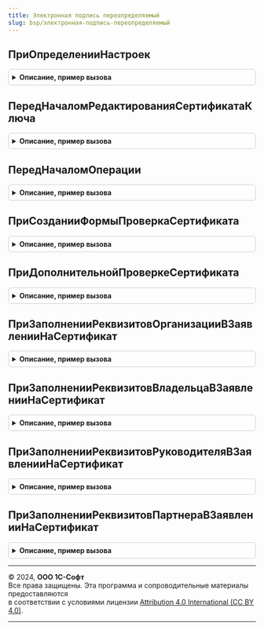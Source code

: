 ```yaml
---
title: Электронная подпись переопределяемый
slug: bsp/электронная-подпись-переопределяемый
---
```



## ПриОпределенииНастроек
<details style="margin: 1em 0; padding: 0.5em; border: 1px solid #ccc; border-radius: 6px;">

<summary style="font-weight: bold; cursor: pointer;">Описание, пример вызова</summary>

```bsl

// Переопределяет стандартное поведение подсистемы ЭлектроннаяПодпись.
//
// Параметры:
//  Настройки - Структура:
//   * ФизическоеЛицоИспользуется - Булево - по умолчанию Истина. Когда Истина, тогда реквизит физическое лицо
//         с типом см. ОпределяемыйТип.ФизическоеЛицо выводится в карточке сертификата и в заявлении на электронную подпись.
//
Процедура ПриОпределенииНастроек(Настройки) Экспорт
```

Пример вызова
```bsl
ЭлектроннаяПодписьПереопределяемый.ПриОпределенииНастроек(Настройки) 
```
</details>

## ПередНачаломРедактированияСертификатаКлюча
<details style="margin: 1em 0; padding: 0.5em; border: 1px solid #ccc; border-radius: 6px;">

<summary style="font-weight: bold; cursor: pointer;">Описание, пример вызова</summary>

```bsl

// Вызывается в форме элемента справочника СертификатыКлючейЭлектроннойПодписиИШифрования и в других местах,
// где создаются или обновляются сертификаты, например в форме ВыборСертификатаДляПодписанияИлиРасшифровки.
// Допускается вызов исключения, если требуется остановить действие и что-то сообщить пользователю -
// например, при попытке создать элемент - копию сертификата, доступ к которому ограничен.
//
// Параметры:
//  Ссылка     - СправочникСсылка.СертификатыКлючейЭлектроннойПодписиИШифрования - пустая для нового элемента.
//
//  Сертификат - СертификатКриптографии - сертификат, для которого создается или обновляется элемент справочника.
//
//  ПараметрыРеквизитов - ТаблицаЗначений:
//               * ИмяРеквизита       - Строка - имя реквизита, для которого можно уточнить параметры.
//               * ТолькоПросмотр     - Булево - если установить Истина, редактирование будет запрещено.
//               * ПроверкаЗаполнения - Булево - если установить Истина, заполнение будет проверяться.
//               * Видимость          - Булево - если установить Истина, реквизит станет невидимым.
//               * ЗначениеЗаполнения - Произвольный - начальное значение реквизита нового объекта.
//                                    - Неопределено - заполнение не требуется.
//
Процедура ПередНачаломРедактированияСертификатаКлюча(Ссылка, Сертификат, ПараметрыРеквизитов) Экспорт
```

Пример вызова
```bsl
ЭлектроннаяПодписьПереопределяемый.ПередНачаломРедактированияСертификатаКлюча(Ссылка, Сертификат, ПараметрыРеквизитов) 
```
</details>

## ПередНачаломОперации
<details style="margin: 1em 0; padding: 0.5em; border: 1px solid #ccc; border-radius: 6px;">

<summary style="font-weight: bold; cursor: pointer;">Описание, пример вызова</summary>

```bsl

// Вызывается при создании на сервере форм ПодписаниеДанных, РасшифровкаДанных.
// Используется для дополнительных действий, которые требуют серверного вызова, чтобы не
// вызывать сервер лишний раз.
//
// Параметры:
//  Операция          - Строка - строка Подписание или Расшифровка.
//
//  ВходныеПараметры  - Произвольный - значение свойства ПараметрыДополнительныхДействий
//                      параметра ОписаниеДанных методов Подписать, Расшифровать общего
//                      модуля ЭлектроннаяПодписьКлиент.
//
//  ВыходныеПараметры - Произвольный - произвольные возвращаемые данные, которые
//                      будут помещены в одноименную процедуру в общем модуле.
//                      ЭлектроннаяПодписьКлиентПереопределяемый после создания формы
//                      на сервере, но до ее открытия.
//
Процедура ПередНачаломОперации(Операция, ВходныеПараметры, ВыходныеПараметры) Экспорт
```

Пример вызова
```bsl
ЭлектроннаяПодписьПереопределяемый.ПередНачаломОперации(Операция, ВходныеПараметры, ВыходныеПараметры) 
```
</details>

## ПриСозданииФормыПроверкаСертификата
<details style="margin: 1em 0; padding: 0.5em; border: 1px solid #ccc; border-radius: 6px;">

<summary style="font-weight: bold; cursor: pointer;">Описание, пример вызова</summary>

```bsl

// Вызывается для расширения состава выполняемых проверок.
//
// Параметры:
//  Сертификат - СправочникСсылка.СертификатыКлючейЭлектроннойПодписиИШифрования - проверяемый сертификат.
//
//  ДополнительныеПроверки - ТаблицаЗначений:
//    * Имя           - Строка - имя дополнительной проверки, например, АвторизацияВТакском.
//    * Представление - Строка - пользовательское имя проверки, например, "Авторизация на сервере Такском".
//    * Подсказка     - Строка - подсказка, которая будет показана пользователю при нажатии на знак вопроса.
//
//  ПараметрыДополнительныхПроверок - Произвольный - значение одноименного параметра, указанное
//    в процедуре ПроверитьСертификатСправочника общего модуля ЭлектроннаяПодписьКлиент.
//
//  СтандартныеПроверки - Булево - если установить Ложь, тогда все стандартные проверки будут
//    пропущены и скрыты. Скрытые проверки не попадают в свойство Результат
//    процедуры ПроверитьСертификатСправочника общего модуля ЭлектроннаяПодписьКлиент, кроме того
//    параметр МенеджерКриптографии не будет определен в процедурах ПриДополнительнойПроверкеСертификата
//    общих модулей ЭлектроннаяПодписьПереопределяемый и ЭлектроннаяПодписьКлиентПереопределяемый.
//
//  ВводитьПароль - Булево - если установить Ложь, тогда ввод пароля для закрытой части ключа сертификата будет скрыт.
//    Не учитывается, если параметр СтандартныеПроверки не установлен в Ложь.
//
Процедура ПриСозданииФормыПроверкаСертификата(Сертификат, ДополнительныеПроверки, ПараметрыДополнительныхПроверок, СтандартныеПроверки, ВводитьПароль = Истина) Экспорт
```

Пример вызова
```bsl
ЭлектроннаяПодписьПереопределяемый.ПриСозданииФормыПроверкаСертификата(Сертификат, ДополнительныеПроверки, ПараметрыДополнительныхПроверок, СтандартныеПроверки, ВводитьПароль);
```
</details>

## ПриДополнительнойПроверкеСертификата
<details style="margin: 1em 0; padding: 0.5em; border: 1px solid #ccc; border-radius: 6px;">

<summary style="font-weight: bold; cursor: pointer;">Описание, пример вызова</summary>

```bsl

// Вызывается из формы ПроверкаСертификата, если при создании формы были добавлены дополнительные проверки.
//
// Параметры:
//  Параметры - Структура:
//   * Сертификат           - СправочникСсылка.СертификатыКлючейЭлектроннойПодписиИШифрования - проверяемый сертификат.
//   * Проверка             - Строка - имя проверки, добавленное в процедуре ПриСозданииФормыПроверкаСертификата
//                              общего модуля ЭлектроннаяПодписьПереопределяемый.
//   * МенеджерКриптографии - МенеджерКриптографии - подготовленный менеджер криптографии для
//                              выполнения проверки.
//                         - Неопределено - если стандартные проверки отключены в процедуре
//                              ПриСозданииФормыПроверкаСертификата общего модуля ЭлектроннаяПодписьПереопределяемый.
//   * ОписаниеОшибки       - Строка - возвращаемое значение. Описание ошибки, полученной при выполнении проверки.
//                              Это описание сможет увидеть пользователь при нажатии на картинку результата.
//   * ЭтоПредупреждение    - Булево - возвращаемое значение. Вид картинки Ошибка/Предупреждение,
//                            начальное значение - Ложь.
//   * Пароль               - Строка - пароль, введенный пользователем.
//                         - Неопределено - если свойство ВводитьПароль установлено в Ложь в процедуре
//                              ПриСозданииФормыПроверкаСертификата общего модуля ЭлектроннаяПодписьПереопределяемый.
//   * РезультатыПроверок   - Структура:
//      * Ключ     - Строка - имя дополнительной проверки, которая уже выполнена.
//      * Значение - Неопределено - дополнительная проверка не выполнялась (ОписаниеОшибки осталось Неопределено).
//                 - Булево - результат выполнения дополнительной проверки.
//
Процедура ПриДополнительнойПроверкеСертификата(Параметры) Экспорт
```

Пример вызова
```bsl
ЭлектроннаяПодписьПереопределяемый.ПриДополнительнойПроверкеСертификата(Параметры) 
```
</details>

## ПриЗаполненииРеквизитовОрганизацииВЗаявленииНаСертификат
<details style="margin: 1em 0; padding: 0.5em; border: 1px solid #ccc; border-radius: 6px;">

<summary style="font-weight: bold; cursor: pointer;">Описание, пример вызова</summary>

```bsl

// Устарела. Следует использовать ЗаявлениеНаСертификатПереопределяемый.ПриЗаполненииРеквизитовОрганизацииВЗаявленииНаСертификат.
//
Процедура ПриЗаполненииРеквизитовОрганизацииВЗаявленииНаСертификат(Параметры) Экспорт
```

Пример вызова
```bsl
ЭлектроннаяПодписьПереопределяемый.ПриЗаполненииРеквизитовОрганизацииВЗаявленииНаСертификат(Параметры) 
```
</details>

## ПриЗаполненииРеквизитовВладельцаВЗаявленииНаСертификат
<details style="margin: 1em 0; padding: 0.5em; border: 1px solid #ccc; border-radius: 6px;">

<summary style="font-weight: bold; cursor: pointer;">Описание, пример вызова</summary>

```bsl

// Устарела. Следует использовать ЗаявлениеНаСертификатПереопределяемый.ПриЗаполненииРеквизитовВладельцаВЗаявленииНаСертификат.
//
Процедура ПриЗаполненииРеквизитовВладельцаВЗаявленииНаСертификат(Параметры) Экспорт
```

Пример вызова
```bsl
ЭлектроннаяПодписьПереопределяемый.ПриЗаполненииРеквизитовВладельцаВЗаявленииНаСертификат(Параметры) 
```
</details>

## ПриЗаполненииРеквизитовРуководителяВЗаявленииНаСертификат
<details style="margin: 1em 0; padding: 0.5em; border: 1px solid #ccc; border-radius: 6px;">

<summary style="font-weight: bold; cursor: pointer;">Описание, пример вызова</summary>

```bsl

// Устарела. Следует использовать ЗаявлениеНаСертификатПереопределяемый.ПриЗаполненииРеквизитовРуководителяВЗаявленииНаСертификат.
//
Процедура ПриЗаполненииРеквизитовРуководителяВЗаявленииНаСертификат(Параметры) Экспорт
```

Пример вызова
```bsl
ЭлектроннаяПодписьПереопределяемый.ПриЗаполненииРеквизитовРуководителяВЗаявленииНаСертификат(Параметры) 
```
</details>

## ПриЗаполненииРеквизитовПартнераВЗаявленииНаСертификат
<details style="margin: 1em 0; padding: 0.5em; border: 1px solid #ccc; border-radius: 6px;">

<summary style="font-weight: bold; cursor: pointer;">Описание, пример вызова</summary>

```bsl

// Устарела. Следует использовать ЗаявлениеНаСертификатПереопределяемый.ПриЗаполненииРеквизитовПартнераВЗаявленииНаСертификат.
//
Процедура ПриЗаполненииРеквизитовПартнераВЗаявленииНаСертификат(Параметры) Экспорт
```

Пример вызова
```bsl
ЭлектроннаяПодписьПереопределяемый.ПриЗаполненииРеквизитовПартнераВЗаявленииНаСертификат(Параметры) 
```
</details>

---

© 2024, **ООО 1С-Софт**  
Все права защищены. Эта программа и сопроводительные материалы предоставляются  
в соответствии с условиями лицензии [Attribution 4.0 International (CC BY 4.0)](https://creativecommons.org/licenses/by/4.0/legalcode).

---
